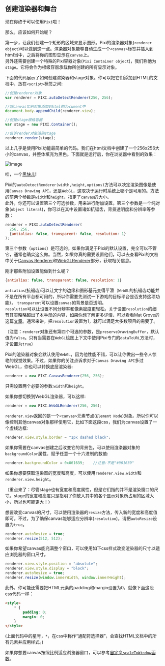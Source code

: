 ## 创建渲染器和舞台

现在你终于可以使用`Pixi`啦！

那么，应该如何开始呢？

第一步，让我们创建一个矩形的区域来显示图形。Pixi的渲染器对象\(`renderer object`\)可以做到这一点。渲染器对象能够自动生成一个`<canvas>`标签并插入到html当中，之后将你的图形显示在`canvas`上。  
另外还需要创建一个特殊的Pixi容器对象\(`Pixi Container object`\)，我们称他为`stage`。它将会作为根级容器承载你所创建的所有显示对象。

下面的代码展示了如何创建渲染器和stage对象。你可以把它们添加到HTML的文档中，放在`<script>`标签之间:

```js
//创建renderer对象
var renderer = PIXI.autoDetectRenderer(256, 256);

//将canvas实例对象添加到html的document中
document.body.appendChild(renderer.view);

//创建stage根级容器
var stage = new PIXI.Container();

//告诉render对象渲染stage
renderer.render(stage);
```

以上几乎是使用Pixi功能最简单的代码。我们在html文档中创建了一个256x256大小的canvas，并整体填充为黑色。下面就是运行后，你在浏览器中看到的效果：

![image](https://github.com/kittykatattack/learningPixi/blob/master/examples/images/screenshots/01.png?raw=true)

哇，一个[黑块儿](http://rampantgames.com/blog/?p=7745)!

Pixi的`autoDetectRenderer(width,height,options)`方法可以决定渲染图像是使用`Canvas Drawing API`，还是`WebGL`，这取决于运行时系统上哪个是可用的。方法的前两个参数是`width`和`height`，指定了`canvas`的大小。  
此外，你还可以设置第三个可选参数，用来进行附加设置。第三个参数是一个纯对象\(`object literal`\)，你可以在其中设置诸如抗锯齿，背景透明度和分辨率等参数：

```js
renderer = PIXI.autoDetectRenderer(
  256, 256,
  {antialias: false, transparent: false, resolution: 1}
);
```

第三个参数（`options`）是可选的。如果你满足于Pixi的默认设置，完全可以不管它，通常也确实这么做。当然，如果你真的需要设置他们，可以去查看Pixi的文档中关于[Canvas Renderer](http://pixijs.download/release/docs/PIXI.CanvasRenderer.html)和[WebGLRenderer](http://pixijs.download/release/docs/PIXI.WebGLRenderer.html)部分，获取相关信息。

刚才那些附加设置能做到什么呢？

```js
{antialias: false, transparent: false, resolution: 1}
```

`antialias`\(抗锯齿\)可以让文字的边缘和图形基元变得平滑（`WebGL`的抗锯齿功能并不是在所有平台都可用的，所以你需要先测试一下游戏的目标平台是否支持这项功能）。
`transparent`可以设置`canvas`的背景是否透明。  
`resolution`可以让设置不同分辨率和像素密度更轻松。关于设置`resolution`的细节其实略略超出了本手册的内容，如果你想了解更多详情，可以看看Mat Grove的这篇[文章](http://www.goodboydigital.com/pixi-js-v2-fastest-2d-webgl-renderer/)。通常来讲，把`resolution`设置为1，就可以满足大多数项目的需要了。

（注意：`renderer`对象还有第四个可选的参数，是`preserveDrawingBuffer`，默认值为`false`。只有当需要在`WebGL`绘图上下文中使用Pixi专门的`dataToURL`方法时，才设置为`true`）

Pixi的渲染器对象会默认使用`WebGL`，因为他性能不错，可以让你做出一些令人惊艳的视觉效果。不过，如果你的关注点诉求对于`Canvas Drawing API`多过WebGL，你也可以转换底层渲染器:

```js
renderer = new PIXI.CanvasRenderer(256, 256);
```

只需设置两个必要的参数:`width`和`height`。

如果你想切换到WebGL渲染器，可以这样:

```js
renderer = new PIXI.WebGLRenderer(256, 256);
```

`renderer.view`返回的是一个`<canvas>`元素节点\(`Element Node`\)对象。所以你可以像控制其他canvas对象那样使用它，比如下面这段css，我们为canvas设置了一个虚线边框:

```js
renderer.view.style.border = "1px dashed black";
```

如果你需要在canvas创建之后改变它的背景色，可以使用渲染器对象的`backgroundColor`属性，赋予任意一个十六进制的数值:

```js
renderer.backgroundColor = 0x061639;    //注意:不是"#061639"
```

如果你想要获取渲染器的宽度和高度，可以使用`renderer.view.width`和`renderer.view.height`。

（重点来了：尽管stage也有宽度和高度属性，但是它们指的并不是渲染窗口的尺寸。stage的宽度和高度只是指明了你放入其中的各个显示对象所占用的区域大小，所以也可能更大！）

想要改变canvas的尺寸，可以使用渲染器的`resize`方法，传入新的宽度和高度值即可。不过，为了确保canvas能够适应分辨率\(`resolution`\)，请把`autoResize`设置为`true`。

```js
renderer.autoResize = true;
renderer.resize(512, 512);
```

如果你希望canvas能充满整个窗口，可以使用如下css样式改变渲染器的尺寸以适应浏览器的窗口尺寸。

```js
renderer.view.style.position = "absolute";
renderer.view.style.display = "block";
renderer.autoResize = true;
renderer.resize(window.innerWidth, window.innerHeight);
```

此外，你可能还需要把HTML元素的padding和margin设置为0，就像下面这段css代码一样：

```html
<style>
    * {
        padding: 0; 
        margin: 0;
    }
</style>
```

\(上面代码中的星号，`*`，在css中称作“通配符选择器”，会查找HTML文档中的所有元素并应用样式。\)

如果你想要canvas按照比例适应浏览器窗口，可以参考[自定义`scaleToWindow`函数](https://github.com/kittykatattack/scaleToWindow)。

